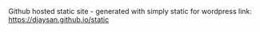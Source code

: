 Github hosted static site - generated with simply static for wordpress 
link: https://djaysan.github.io/static
